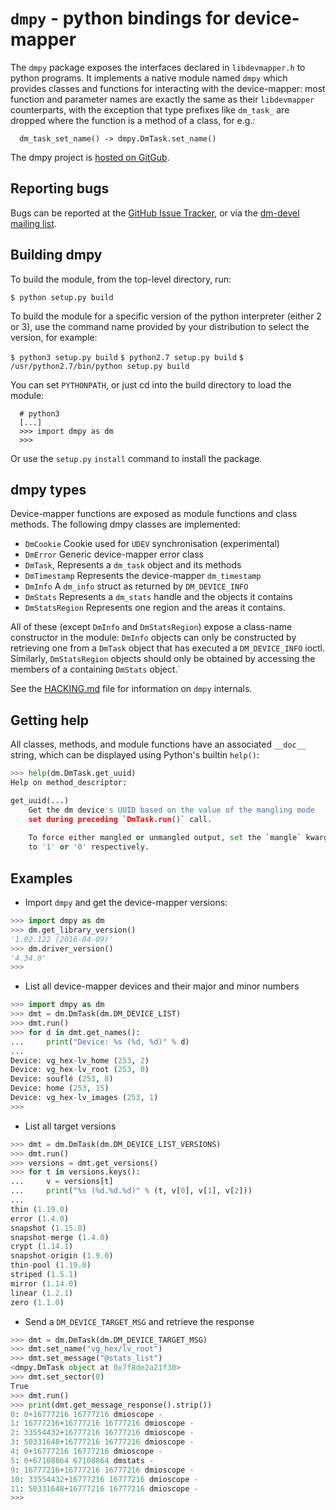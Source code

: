 # `dmpy` - python bindings for device-mapper

The `dmpy` package exposes the interfaces declared in `libdevmapper.h`
to python programs. It implements a native module named `dmpy` which
provides classes and functions for interacting with the device-mapper:
most function and parameter names are exactly the same as their
`libdevmapper` counterparts, with the exception that type prefixes like
`dm_task_` are dropped where the function is a method of a class, for
e.g.:

```
  dm_task_set_name() -> dmpy.DmTask.set_name()
```

The dmpy project is [hosted on GitGub][0].

## Reporting bugs
Bugs can be reported at the [GitHub Issue Tracker][1], or via the
[dm-devel mailing list][2].

## Building dmpy
To build the module, from the top-level directory, run:

```
$ python setup.py build
```

To build the module for a specific version of the python interpreter
(either 2 or 3), use the command name provided by your distribution
to select the version, for example:

  `$ python3 setup.py build`
  `$ python2.7 setup.py build`
  `$ /usr/python2.7/bin/python setup.py build`

You can set `PYTHONPATH`, or just cd into the build directory to load
the module:

```
  # python3
  [...]
  >>> import dmpy as dm
  >>>
```

Or use the `setup.py` `install` command to install the package.

## dmpy types
Device-mapper functions are exposed as module functions and class
methods. The following dmpy classes are implemented:

  * `DmCookie` Cookie used for `UDEV` synchronisation (experimental)
  * `DmError`  Generic device-mapper error class
  * `DmTask`,  Represents a `dm_task` object and its methods
  * `DmTimestamp` Represents the device-mapper `dm_timestamp`
  * `DmInfo`   A `dm_info` struct as returned by `DM_DEVICE_INFO`
  * `DmStats`  Represents a `dm_stats` handle and the objects it contains
  * `DmStatsRegion`  Represents one region and the areas it contains.

All of these (except `DmInfo` and `DmStatsRegion`) expose a class-name
constructor in the module: `DmInfo` objects can only be constructed by
retrieving one from a `DmTask` object that has executed a
`DM_DEVICE_INFO` ioctl. Similarly, `DmStatsRegion` objects should only
be obtained by accessing the members of a containing `DmStats` object.`

See the [HACKING.md][3] file for information on `dmpy` internals.

## Getting help
All classes, methods, and module functions have an associated `__doc__`
string, which can be displayed using Python's builtin `help()`:

```python
>>> help(dm.DmTask.get_uuid)
Help on method_descriptor:

get_uuid(...)
    Get the dm device's UUID based on the value of the mangling mode
    set during preceding `DmTask.run()` call.
    
    To force either mangled or unmangled output, set the `mangle` kwarg
    to '1' or '0' respectively.
```

## Examples

* Import `dmpy` and get the device-mapper versions:

```python
>>> import dmpy as dm
>>> dm.get_library_version()
'1.02.122 (2016-04-09)'
>>> dm.driver_version()
'4.34.0'
>>>
```

* List all device-mapper devices and their major and minor numbers
```python
>>> import dmpy as dm
>>> dmt = dm.DmTask(dm.DM_DEVICE_LIST)
>>> dmt.run()
>>> for d in dmt.get_names():
...     print("Device: %s (%d, %d)" % d)
...
Device: vg_hex-lv_home (253, 2)
Device: vg_hex-lv_root (253, 0)
Device: souflé (253, 8)
Device: home (253, 15)
Device: vg_hex-lv_images (253, 1)
>>>
```

* List all target versions

```python
>>> dmt = dm.DmTask(dm.DM_DEVICE_LIST_VERSIONS)
>>> dmt.run()
>>> versions = dmt.get_versions()
>>> for t in versions.keys():
...     v = versions[t]
...     print("%s (%d.%d.%d)" % (t, v[0], v[1], v[2]))
...
thin (1.19.0)
error (1.4.0)
snapshot (1.15.0)
snapshot-merge (1.4.0)
crypt (1.14.1)
snapshot-origin (1.9.0)
thin-pool (1.19.0)
striped (1.5.1)
mirror (1.14.0)
linear (1.2.1)
zero (1.1.0)

```

* Send a `DM_DEVICE_TARGET_MSG` and retrieve the response

```python
>>> dmt = dm.DmTask(dm.DM_DEVICE_TARGET_MSG)
>>> dmt.set_name("vg_hex/lv_root")
>>> dmt.set_message("@stats_list")
<dmpy.DmTask object at 0x7f8de2a21f30>
>>> dmt.set_sector(0)
True
>>> dmt.run()
>>> print(dmt.get_message_response().strip())
0: 0+16777216 16777216 dmioscope -
1: 16777216+16777216 16777216 dmioscope -
2: 33554432+16777216 16777216 dmioscope -
3: 50331648+16777216 16777216 dmioscope -
4: 0+16777216 16777216 dmioscope -
5: 0+67108864 67108864 dmstats -
9: 16777216+16777216 16777216 dmioscope -
10: 33554432+16777216 16777216 dmioscope -
11: 50331648+16777216 16777216 dmioscope -
>>>
```

 [0]: https://github.com/bmr-cymru/dmpy
 [1]: https://github.com/bmr-cymru/dmpy/issues
 [2]: https://www.redhat.com/mailman/listinfo/dm-devel
 [3]: https://github.com/bmr-cymru/dmpy/blob/master/HACKING.md
